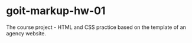 # goit-markup-hw-01
 The course project - HTML and CSS practice based on the template of an agency website.